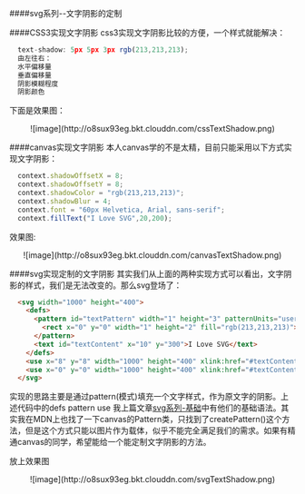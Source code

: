 ####svg系列--文字阴影的定制

####CSS3实现文字阴影
  css3实现文字阴影比较的方便，一个样式就能解决：
```js
  text-shadow: 5px 5px 3px rgb(213,213,213);
  由左往右：
  水平偏移量
  垂直偏移量
  阴影模糊程度
  阴影颜色
```
  下面是效果图：
<center>![image](http://o8sux93eg.bkt.clouddn.com/cssTextShadow.png)</center>


####canvas实现文字阴影
  本人canvas学的不是太精，目前只能采用以下方式实现文字阴影：
```js
  context.shadowOffsetX = 8;
  context.shadowOffsetY = 8;
  context.shadowColor = "rgb(213,213,213)";
  context.shadowBlur = 4;
  context.font = "60px Helvetica, Arial, sans-serif";
  context.fillText("I Love SVG",20,200);
```  

  效果图:
<center>![image](http://o8sux93eg.bkt.clouddn.com/canvasTextShadow.png)</center>

####svg实现定制的文字阴影
   其实我们从上面的两种实现方式可以看出，文字阴影的样式，我们是无法改变的。那么svg登场了：
```html
  <svg width="1000" height="400">
    <defs>
      <pattern id="textPattern" width="1" height="3" patternUnits="userSpaceOnUse" patternTransform="rotate(30)">
        <rect x="0" y="0" width="1" height="2" fill="rgb(213,213,213)"></rect>
      </pattern>
      <text id="textContent" x="10" y="300">I Love SVG</text>
    </defs>
    <use x="8" y="8" width="1000" height="400" xlink:href="#textContent" fill="url(#textPattern)"></use>
    <use x="0" y="0" width="1000" height="400" xlink:href="#textContent"></use>
  </svg>
```
  实现的思路主要是通过pattern(模式)填充一个文字样式，作为原文字的阴影。上述代码中的defs pattern use 我上篇文章[svg系列-基础](https://github.com/15751165579/ThinkInCoding/blob/master/%E6%96%87%E7%AB%A0/svg%E7%B3%BB%E5%88%97--%E5%9F%BA%E7%A1%80.md)中有他们的基础语法。其实我在MDN上也找了一下canvas的Pattern类，只找到了createPattern()这个方法，但是这个方式只能以图片作为载体，似乎不能完全满足我们的需求。如果有精通canvas的同学，希望能给一个能定制文字阴影的方法。

  放上效果图
<center>![image](http://o8sux93eg.bkt.clouddn.com/svgTextShadow.png)</center>
